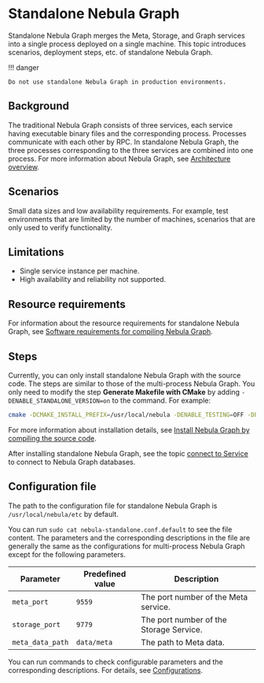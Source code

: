 # Standalone Nebula Graph

Standalone Nebula Graph merges the Meta, Storage, and Graph services into a single process deployed on a single machine. This topic introduces scenarios, deployment steps, etc. of standalone Nebula Graph.

!!! danger

    Do not use standalone Nebula Graph in production environments. 

## Background

The traditional Nebula Graph consists of three services, each service having executable binary files and the corresponding process. Processes communicate with each other by RPC. In standalone Nebula Graph, the three processes corresponding to the three services are combined into one process. For more information about Nebula Graph, see [Architecture overview](../1.introduction/3.nebula-graph-architecture/1.architecture-overview.md).

## Scenarios

Small data sizes and low availability requirements. For example, test environments that are limited by the number of machines, scenarios that are only used to verify functionality.

## Limitations

- Single service instance per machine.
- High availability and reliability not supported.

## Resource requirements

For information about the resource requirements for standalone Nebula Graph, see [Software requirements for compiling Nebula Graph](1.resource-preparations.md).

## Steps 

Currently, you can only install standalone Nebula Graph with the source code. The steps are similar to those of the multi-process Nebula Graph. You only need to modify the step **Generate Makefile with CMake** by adding `-DENABLE_STANDALONE_VERSION=on` to the command. For example:

```bash
cmake -DCMAKE_INSTALL_PREFIX=/usr/local/nebula -DENABLE_TESTING=OFF -DENABLE_STANDALONE_VERSION=on -DCMAKE_BUILD_TYPE=Release .. 
``` 

For more information about installation details, see [Install Nebula Graph by compiling the source code](2.compile-and-install-nebula-graph/1.install-nebula-graph-by-compiling-the-source-code.md).

After installing standalone Nebula Graph, see the topic [connect to Service](connect-to-nebula-graph.md) to connect to Nebula Graph databases.

## Configuration file

The path to the configuration file for standalone Nebula Graph is `/usr/local/nebula/etc` by default.

You can run `sudo cat nebula-standalone.conf.default` to see the file content. The parameters and the corresponding descriptions in the file are generally the same as the configurations for multi-process Nebula Graph except for the following parameters.

| Parameter             | Predefined value     | Description                  |
| ---------------- | ----------- | --------------------- |
| `meta_port`      | `9559`      | The port number of the Meta service.    |
| `storage_port`   | `9779`      | The port number of the Storage Service. |
| `meta_data_path` | `data/meta` | The path to Meta data.  |

You can run commands to check configurable parameters and the corresponding descriptions. For details, see [Configurations](../5.configurations-and-logs/1.configurations/1.configurations.md).
